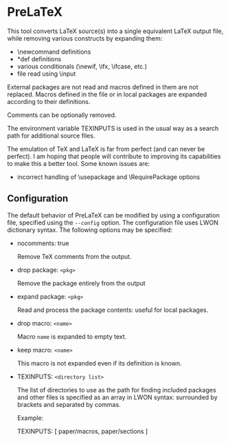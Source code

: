 # PreLaTeX

This tool converts LaTeX source(s) into a single equivalent LaTeX output file, while removing various constructs by expanding them:

* \newcommand definitions
* \*def definitions
* various conditionals (\newif, \ifx, \ifcase, etc.)
* file read using \input

External packages are not read and macros defined in them are not replaced. Macros defined in the file
or in local packages are expanded according to their definitions.

Comments can be optionally removed.

The environment variable TEXINPUTS is used  in the usual way as a search path
for additional source files.

The emulation of TeX and LaTeX is far from perfect (and can never be perfect).
I am hoping that people will contribute to improving its capabilities to make
this a better tool. Some known issues are:

* incorrect handling of \usepackage and \RequirePackage options

## Configuration

The default behavior of PreLaTeX can be modified by using a configuration file, specified using the `--config`
option. The configuration file uses LWON dictionary syntax. The following options may be specified:

- nocomments: true

    Remove TeX comments from the output.

- drop package: `<pkg>`

    Remove the package entirely from the output

- expand package: `<pkg>`

    Read and process the package contents: useful for local packages.

- drop macro: `<name>`

    Macro `name` is expanded to empty text.

- keep macro: `<name>`

    This macro is not expanded even if its definition is known.

- TEXINPUTS: `<directory list>`

    The list of directories to use as the path for finding included packages and other files is
    specified as an array in LWON syntax: surrounded by brackets and separated by commas.

    Example:

    TEXINPUTS: [ paper/macros, paper/sections ]
